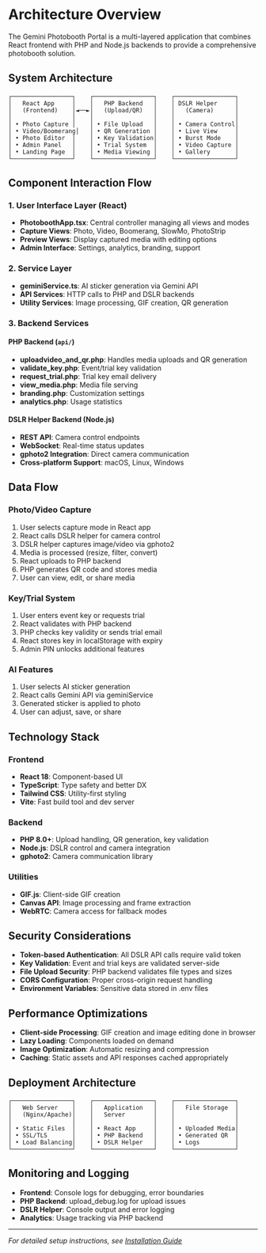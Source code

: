 # Architecture Overview

The Gemini Photobooth Portal is a multi-layered application that combines React frontend with PHP and Node.js backends to provide a comprehensive photobooth solution.

## System Architecture

```
┌─────────────────┐    ┌─────────────────┐    ┌─────────────────┐
│   React App     │    │   PHP Backend   │    │ DSLR Helper     │
│   (Frontend)    │◄──►│   (Upload/QR)   │    │   (Camera)      │
│                 │    │                 │    │                 │
│ • Photo Capture │    │ • File Upload   │    │ • Camera Control│
│ • Video/Boomerang│   │ • QR Generation │    │ • Live View     │
│ • Photo Editor  │    │ • Key Validation│    │ • Burst Mode    │
│ • Admin Panel   │    │ • Trial System  │    │ • Video Capture │
│ • Landing Page  │    │ • Media Viewing │    │ • Gallery       │
└─────────────────┘    └─────────────────┘    └─────────────────┘
```

## Component Interaction Flow

### 1. User Interface Layer (React)
- **PhotoboothApp.tsx**: Central controller managing all views and modes
- **Capture Views**: Photo, Video, Boomerang, SlowMo, PhotoStrip
- **Preview Views**: Display captured media with editing options
- **Admin Interface**: Settings, analytics, branding, support

### 2. Service Layer
- **geminiService.ts**: AI sticker generation via Gemini API
- **API Services**: HTTP calls to PHP and DSLR backends
- **Utility Services**: Image processing, GIF creation, QR generation

### 3. Backend Services

#### PHP Backend (`api/`)
- **uploadvideo_and_qr.php**: Handles media uploads and QR generation
- **validate_key.php**: Event/trial key validation
- **request_trial.php**: Trial key email delivery
- **view_media.php**: Media file serving
- **branding.php**: Customization settings
- **analytics.php**: Usage statistics

#### DSLR Helper Backend (Node.js)
- **REST API**: Camera control endpoints
- **WebSocket**: Real-time status updates
- **gphoto2 Integration**: Direct camera communication
- **Cross-platform Support**: macOS, Linux, Windows

## Data Flow

### Photo/Video Capture
1. User selects capture mode in React app
2. React calls DSLR helper for camera control
3. DSLR helper captures image/video via gphoto2
4. Media is processed (resize, filter, convert)
5. React uploads to PHP backend
6. PHP generates QR code and stores media
7. User can view, edit, or share media

### Key/Trial System
1. User enters event key or requests trial
2. React validates with PHP backend
3. PHP checks key validity or sends trial email
4. React stores key in localStorage with expiry
5. Admin PIN unlocks additional features

### AI Features
1. User selects AI sticker generation
2. React calls Gemini API via geminiService
3. Generated sticker is applied to photo
4. User can adjust, save, or share

## Technology Stack

### Frontend
- **React 18**: Component-based UI
- **TypeScript**: Type safety and better DX
- **Tailwind CSS**: Utility-first styling
- **Vite**: Fast build tool and dev server

### Backend
- **PHP 8.0+**: Upload handling, QR generation, key validation
- **Node.js**: DSLR control and camera integration
- **gphoto2**: Camera communication library

### Utilities
- **GIF.js**: Client-side GIF creation
- **Canvas API**: Image processing and frame extraction
- **WebRTC**: Camera access for fallback modes

## Security Considerations

- **Token-based Authentication**: All DSLR API calls require valid token
- **Key Validation**: Event and trial keys are validated server-side
- **File Upload Security**: PHP backend validates file types and sizes
- **CORS Configuration**: Proper cross-origin request handling
- **Environment Variables**: Sensitive data stored in .env files

## Performance Optimizations

- **Client-side Processing**: GIF creation and image editing done in browser
- **Lazy Loading**: Components loaded on demand
- **Image Optimization**: Automatic resizing and compression
- **Caching**: Static assets and API responses cached appropriately

## Deployment Architecture

```
┌─────────────────┐    ┌─────────────────┐    ┌─────────────────┐
│   Web Server    │    │   Application   │    │   File Storage  │
│   (Nginx/Apache)│    │   Server        │    │                 │
│                 │    │                 │    │                 │
│ • Static Files  │    │ • React App     │    │ • Uploaded Media│
│ • SSL/TLS       │    │ • PHP Backend   │    │ • Generated QR  │
│ • Load Balancing│    │ • DSLR Helper   │    │ • Logs          │
└─────────────────┘    └─────────────────┘    └─────────────────┘
```

## Monitoring and Logging

- **Frontend**: Console logs for debugging, error boundaries
- **PHP Backend**: upload_debug.log for upload issues
- **DSLR Helper**: Console output and error logging
- **Analytics**: Usage tracking via PHP backend

---

*For detailed setup instructions, see [Installation Guide](INSTALLATION.md)* 